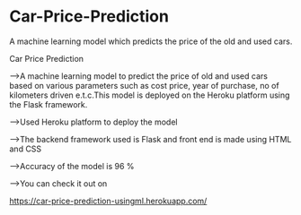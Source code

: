 # Car-Price-Prediction
A machine learning model which predicts the price of the old and used cars.


Car Price Prediction

-->A machine learning model to predict the price of old and used cars based on various parameters such as cost price, year of purchase,
no of kilometers driven e.t.c.This model is deployed on the Heroku platform using the Flask framework.

-->Used Heroku platform to deploy the model

-->The backend framework used is Flask and front end is made using HTML and CSS

-->Accuracy of the model is 96 %

-->You can check it out on 

https://car-price-prediction-usingml.herokuapp.com/



